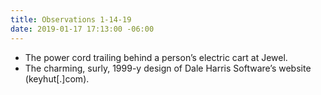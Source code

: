 ```yaml
---
title: Observations 1-14-19
date: 2019-01-17 17:13:00 -06:00
---
```


- The power cord trailing behind a person’s electric cart at Jewel.
- The charming, surly, 1999-y design of Dale Harris Software’s website (keyhut[.]com).